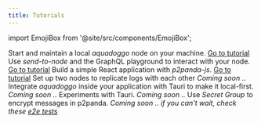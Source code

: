 ```yaml
---
title: Tutorials
---
```


import EmojiBox from '@site/src/components/EmojiBox';

<EmojiBox title="Set up a local node" icon="🎈">Start and maintain a local <em>aquadoggo</em> node on your machine. <a href="/tutorials/aquadoggo">Go to tutorial</a></EmojiBox>
<EmojiBox title="Create a schema" icon="🤿">Use <em>send-to-node</em> and the GraphQL playground to interact with your node. <a href="/tutorials/send-to-node">Go to tutorial</a></EmojiBox>
<EmojiBox title="Let's build a mushroom app!" icon="🍄">Build a simple React application with <em>p2panda-js</em>. <a href="/tutorials/mushroom-app">Go to tutorial</a></EmojiBox>
<EmojiBox light title="Replicate data between two nodes" icon="🪩">Set up two nodes to replicate logs with each other <em>Coming soon ..</em></EmojiBox>
<EmojiBox light title="Embed a node in Tauri" icon="🍜">Integrate <em>aquadoggo</em> inside your application with Tauri to make it local-first. <em>Coming soon ..</em></EmojiBox>
<EmojiBox light title="Use p2panda on iOS and Android" icon="🛼">Experiments with Tauri. <em>Coming soon ..</em></EmojiBox>
<EmojiBox light title="Encrypt messages for a group" icon="🫧">Use <em>Secret Group</em> to encrypt messages in p2panda. <em>Coming soon .. if you can't wait, check these <a href="https://github.com/p2panda/p2panda/blob/main/p2panda-rs/src/secret_group/tests.rs" target="_blank">e2e tests</a></em></EmojiBox>

